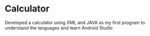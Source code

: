 # Calculator
Developed a calculator using XML and JAVA as my first program to understand the languages and learn Android Studio
